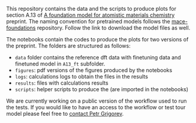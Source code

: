 This repository contains the data and the scripts to produce plots for section A.13 of [A foundation model for atomistic materials chemistry](https://arxiv.org/abs/2401.00096) preprint. The naming convention for pretrained models follows the [mace-foundations](https://github.com/ACEsuit/mace-foundations) repository. Follow the link to download the model files as well.

The notebooks contain the codes to produce the plots for two versions of the preprint. The folders are structured as follows:
- `data` folder contains the reference dft data with finetuning data and finetuned model in `A13_ft`  subfolder.
- `figures`: pdf versions of the figures produced by the notebooks
- `logs`: calculations logs to obtain the files in the results
- `results`: files with calculations results
- `scripts`: helper scripts to produce the  (are imported in the notebooks)

We are currently working on a public version of the workflow used to run the tests. If you would like to have an access to the workflow or test tour model please feel free to [contact Petr Grigorev](mailto:petr.y.grigorev@gmail.com).